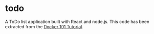 # todo

A ToDo list application built with React and node.js. This code has been extracted from the [Docker 101 Tutorial](https://github.com/dockersamples/101-tutorial).
